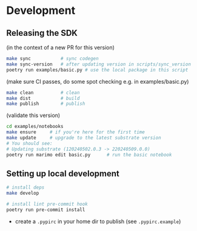 # Development

## Releasing the SDK

(in the context of a new PR for this version)

```sh
make sync           # sync codegen
make sync-version   # after updating version in scripts/sync_version
poetry run examples/basic.py # use the local package in this script
```

(make sure CI passes, do some spot checking e.g. in examples/basic.py)

```sh
make clean          # clean
make dist           # build
make publish        # publish
```

(validate this version)

```sh
cd examples/notebooks
make ensure     # if you're here for the first time
make update     # upgrade to the latest substrate version
# You should see:
# Updating substrate (120240502.0.3 -> 220240509.0.0)
poetry run marimo edit basic.py      # run the basic notebook
```

## Setting up local development

```sh
# install deps
make develop

# install lint pre-commit hook
poetry run pre-commit install
```

- create a `.pypirc` in your home dir to publish (see `.pypirc.example`)
